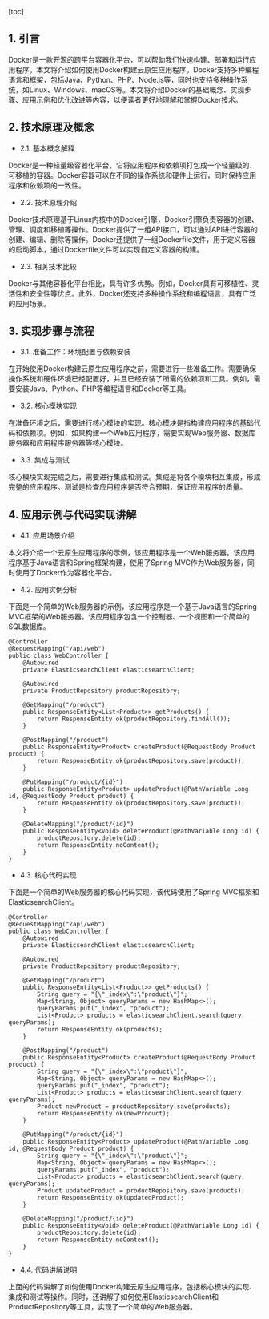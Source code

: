 
[toc]                    
                
                
## 1. 引言

Docker是一款开源的跨平台容器化平台，可以帮助我们快速构建、部署和运行应用程序。本文将介绍如何使用Docker构建云原生应用程序。Docker支持多种编程语言和框架，包括Java、Python、PHP、Node.js等，同时也支持多种操作系统，如Linux、Windows、macOS等。本文将介绍Docker的基础概念、实现步骤、应用示例和优化改进等内容，以便读者更好地理解和掌握Docker技术。

## 2. 技术原理及概念

- 2.1. 基本概念解释

Docker是一种轻量级容器化平台，它将应用程序和依赖项打包成一个轻量级的、可移植的容器。Docker容器可以在不同的操作系统和硬件上运行，同时保持应用程序和依赖项的一致性。

- 2.2. 技术原理介绍

Docker技术原理基于Linux内核中的Docker引擎，Docker引擎负责容器的创建、管理、调度和移植等操作。Docker提供了一组API接口，可以通过API进行容器的创建、编辑、删除等操作。Docker还提供了一组Dockerfile文件，用于定义容器的启动脚本，通过Dockerfile文件可以实现自定义容器的构建。

- 2.3. 相关技术比较

Docker与其他容器化平台相比，具有许多优势。例如，Docker具有可移植性、灵活性和安全性等优点。此外，Docker还支持多种操作系统和编程语言，具有广泛的应用场景。

## 3. 实现步骤与流程

- 3.1. 准备工作：环境配置与依赖安装

在开始使用Docker构建云原生应用程序之前，需要进行一些准备工作。需要确保操作系统和硬件环境已经配置好，并且已经安装了所需的依赖项和工具。例如，需要安装Java、Python、PHP等编程语言和Docker等工具。

- 3.2. 核心模块实现

在准备环境之后，需要进行核心模块的实现。核心模块是指构建应用程序的基础代码和依赖项。例如，如果构建一个Web应用程序，需要实现Web服务器、数据库服务器和应用程序服务器等核心模块。

- 3.3. 集成与测试

核心模块实现完成之后，需要进行集成和测试。集成是将各个模块相互集成，形成完整的应用程序。测试是检查应用程序是否符合预期，保证应用程序的质量。

## 4. 应用示例与代码实现讲解

- 4.1. 应用场景介绍

本文将介绍一个云原生应用程序的示例，该应用程序是一个Web服务器。该应用程序基于Java语言和Spring框架构建，使用了Spring MVC作为Web服务器，同时使用了Docker作为容器化平台。

- 4.2. 应用实例分析

下面是一个简单的Web服务器的示例，该应用程序是一个基于Java语言的Spring MVC框架的Web服务器。该应用程序包含一个控制器、一个视图和一个简单的SQL数据库。

```
@Controller
@RequestMapping("/api/web")
public class WebController {
    @Autowired
    private ElasticsearchClient elasticsearchClient;

    @Autowired
    private ProductRepository productRepository;

    @GetMapping("/product")
    public ResponseEntity<List<Product>> getProducts() {
        return ResponseEntity.ok(productRepository.findAll());
    }

    @PostMapping("/product")
    public ResponseEntity<Product> createProduct(@RequestBody Product product) {
        return ResponseEntity.ok(productRepository.save(product));
    }

    @PutMapping("/product/{id}")
    public ResponseEntity<Product> updateProduct(@PathVariable Long id, @RequestBody Product product) {
        return ResponseEntity.ok(productRepository.save(product));
    }

    @DeleteMapping("/product/{id}")
    public ResponseEntity<Void> deleteProduct(@PathVariable Long id) {
        productRepository.delete(id);
        return ResponseEntity.noContent();
    }
}
```

- 4.3. 核心代码实现

下面是一个简单的Web服务器的核心代码实现，该代码使用了Spring MVC框架和ElasticsearchClient。

```
@Controller
@RequestMapping("/api/web")
public class WebController {
    @Autowired
    private ElasticsearchClient elasticsearchClient;

    @Autowired
    private ProductRepository productRepository;

    @GetMapping("/product")
    public ResponseEntity<List<Product>> getProducts() {
        String query = "{\"_index\":\"product\"}";
        Map<String, Object> queryParams = new HashMap<>();
        queryParams.put("_index", "product");
        List<Product> products = elasticsearchClient.search(query, queryParams);
        return ResponseEntity.ok(products);
    }

    @PostMapping("/product")
    public ResponseEntity<Product> createProduct(@RequestBody Product product) {
        String query = "{\"_index\":\"product\"}";
        Map<String, Object> queryParams = new HashMap<>();
        queryParams.put("_index", "product");
        List<Product> products = elasticsearchClient.search(query, queryParams);
        Product newProduct = productRepository.save(products);
        return ResponseEntity.ok(newProduct);
    }

    @PutMapping("/product/{id}")
    public ResponseEntity<Product> updateProduct(@PathVariable Long id, @RequestBody Product product) {
        String query = "{\"_index\":\"product\"}";
        Map<String, Object> queryParams = new HashMap<>();
        queryParams.put("_index", "product");
        List<Product> products = elasticsearchClient.search(query, queryParams);
        Product updatedProduct = productRepository.save(products);
        return ResponseEntity.ok(updatedProduct);
    }

    @DeleteMapping("/product/{id}")
    public ResponseEntity<Void> deleteProduct(@PathVariable Long id) {
        productRepository.delete(id);
        return ResponseEntity.noContent();
    }
}
```

- 4.4. 代码讲解说明

上面的代码讲解了如何使用Docker构建云原生应用程序，包括核心模块的实现、集成和测试等操作。同时，还讲解了如何使用ElasticsearchClient和ProductRepository等工具，实现了一个简单的Web服务器。

